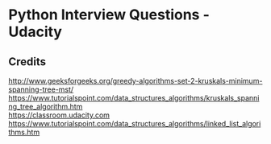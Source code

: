 # Python Interview Questions - Udacity

## Credits

http://www.geeksforgeeks.org/greedy-algorithms-set-2-kruskals-minimum-spanning-tree-mst/<br />
https://www.tutorialspoint.com/data_structures_algorithms/kruskals_spanning_tree_algorithm.htm<br />
https://classroom.udacity.com <br />
https://www.tutorialspoint.com/data_structures_algorithms/linked_list_algorithms.htm<br />